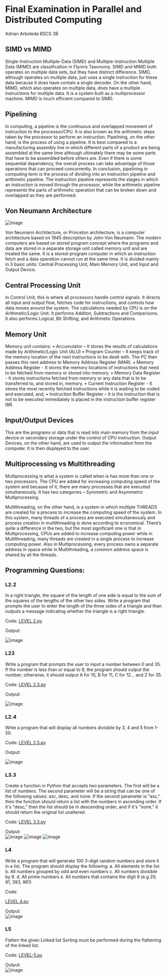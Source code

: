 # Final Examination in Parallel and Distributed Computing
Adrian Arboleda BSCS 3B

## SIMD vs MIMD
Single-Instruction Multiple-Data (SIMD) and Multiple-Instruction Multiple Data (MIMD) are classification in Flynn’s Taxonomy. SIMD and MIMD both operates on multiple data sets, but they have distinct difference. SIMD, although operates on multiple data, just uses a single instruction for these data because it does have contain a single decoder. On the other hand, MIMD, which also operates on multiple data, does have a multiple instructions for multiple data. It is a system built as a multiprocessor machine. MIMD is much efficient compared to SIMD.

## Pipelining
In computing, a pipeline is the continuous and overlapped movement of instruction to the processor/CPU. It is also known as the arithmetic steps taken by the processor to perform an instruction. Pipelining, on the other hand, is the process of using a pipeline. It is best compared to a manufacturing assembly line in which different parts of a product are being assembled at the same time although ultimately there may be some parts that have to be assembled before others are. Even if there is some sequential dependency, the overall process can take advantage of those operations that can proceed concurrently.
In conclusion, pipelining in computing term is the process of dividing into an instruction pipeline and arithmetic pipeline. The instruction pipeline represents the stages in which an instruction is moved through the processor, while the arithmetic pipeline represents the parts of arithmetic operation that can be broken down and overlapped as they are performed.


## Von Neumann Architecture
![image](https://user-images.githubusercontent.com/73649759/181277456-46d7e7a3-85fb-47cc-b1cd-ae5d688d2648.png)

Von Neumann Architecture, or Princeton architecture, is a computer architecture based on 1945 description by John Von Neumann.
The modern computers are based on stored program concept where the programs and data are stored in a separate storage unit called memory unit and are treated the same.
It is a stored-program computer in which an instruction fetch and a data operation cannot run at the same time.
It is divided mainly in 3 basic units: Central Processing Unit, Main Memory Unit, and Input and Output Device.

## Central Processing Unit
In Control Unit, this is where all processors handle control signals. It directs all input and output flow, fetches code for instructions, and controls how data moves around the system.
The calculations needed by CPU is on the Arithmetic/Logic Unit. It performs Additon, Subtractions and Comparisons. It also performs Logical, Bit Shifting, and Arithmetic Operations.

## Memory Unit
Memory unit contains:
•	Accumulator – It stores the results of calculations made by Arithmetic/Logic Unit (ALU)
•	Program Counter – It keeps track of the memory location of the next instructions to be dealt with. The PC then passes this next address to Memory Address Register (MAR).
•	Memory Address Register - It stores the memory locations of instructions that need to be fetched from memory or stored into memory.
•	Memory Data Register - It stores instructions fetched from memory or any data that is to be transferred to, and stored in, memory.
•	Current Instruction Register - It stores the most recently fetched instructions while it is waiting to be coded and executed, and;
•	Instruction Buffer Register – It is the instruction that is not to be executed immediately is placed in the instruction buffer register IBR.

## Input/Output Devices
This are the programs or data that is read into main memory from the input device or secondary storage under the control of CPU instruction. Output Devices, on the other hand, are used to output the information from the computer. It is then displayed to the user.

## Multiprocessing vs Multithreading

Multiprocessing is what a system is called when is has more than one or two processors. The CPU are added for increasing computing speed of the system and because of it, there are many processes that are executed simultaneously. It has two categories – Symmetric and Asymmetric Multiprocessing.

Multithreading, on the other hand, is a system in which multiple THREADS are created for a process to increase the computing speed of the system. In this system, many threads of a process are executed simultaneously and process creation in multithreading is done according to economical.
There’s quite a difference in the two, but the most significant one is that in Multiprocessing, CPUs are added to increase computing power while in Multithreading, many threads are created in a single process to increase computing power. Also in Multiprocessing, every process owns a separate address in space while in Multithreading, a common address space is shared by all the threads. 



## Programming Questions:

### L2.2
In a right triangle, the square of the length of one side is equal to the
sum of the squares of the lengths of the other two sides. Write a
program that prompts the user to enter the length of the three sides of
a triangle and then outputs a message indicating whether the triangle
is a right triangle. 

Code: 
[LEVEL 2.py](https://github.com/0x0000017/final-examination/blob/main/LEVEL%202.py)

Output:

![image](https://user-images.githubusercontent.com/73649759/181278896-819cd710-77da-4cac-847a-424b9bca7324.png)

### L23
Write a program that prompts the user to input a number between 0
and 35. If the number is less than or equal to 9, the program should
output the number; otherwise, it should output A for 10, B for 11, C for
12… and Z for 35.

Code:
[LEVEL 2.3.py](https://github.com/0x0000017/final-examination/blob/main/LEVEL%202.3.py)

Output:

![image](https://user-images.githubusercontent.com/73649759/181280535-80de7483-b50e-4676-97f4-887f2b4c2a43.png)

### L2.4
Write a program that will display all numbers divisible by 3, 4 and 5
from 1-50. 

Code:
[LEVEL 2.5.py](https://github.com/0x0000017/final-examination/blob/main/LEVEL%202.5.py)

Output:

![image](https://user-images.githubusercontent.com/73649759/181281224-9f5cf0f5-1a4c-4380-80c2-eed9737c7bd6.png)

### L3.3
Create a function in Python that accepts two parameters. The first will
be a list of numbers. The second parameter will be a string that can
be one of the following values: asc, desc, and none. If the second
parameter is "asc," then the function should return a list with the
numbers in ascending order. If it's "desc," then the list should be in
descending order, and if it's "none," it should return the original list
unaltered. 

Code:
[LEVEL 3.3.py](https://github.com/0x0000017/final-examination/blob/main/LEVEL%203.3.py)


Output:\
![image](https://user-images.githubusercontent.com/73649759/181282286-e92cb9c2-ea95-4439-b05e-c090c1dc7a19.png)
![image](https://user-images.githubusercontent.com/73649759/181282489-5dda8359-c90c-4897-a3ac-6bdabfc06989.png)
![image](https://user-images.githubusercontent.com/73649759/181282574-7b7f4990-f216-44c7-87c1-08d8e54ed66c.png)

### L4
Write a program that will generate 100 3-digit random numbers and
store it in a list. The program should display the following:
a. All elements in the list
b. All numbers grouped by odd and even numbers
c. All numbers divisible by 9.
d. All prime numbers
e. All numbers that contains the digit 9 (e.g 29, 91, 393, 961)

Code:

[LEVEL 4.py](https://github.com/0x0000017/final-examination/blob/main/LEVEL%20%204.py)

Output:\
![image](https://user-images.githubusercontent.com/73649759/181282981-cfbd1954-fef5-4663-a059-3b2e77899927.png)


### L5
Flatten the given Linked list
Sorting must be performed during the flattening of the linked list. 


Code:
[LEVEL-5.py](https://github.com/0x0000017/final-examination/blob/main/LEVEL-5.py)

Output:\
![image](https://user-images.githubusercontent.com/73649759/181283222-02f9cd4e-6fb5-4b92-9e85-0dbcce894874.png)
